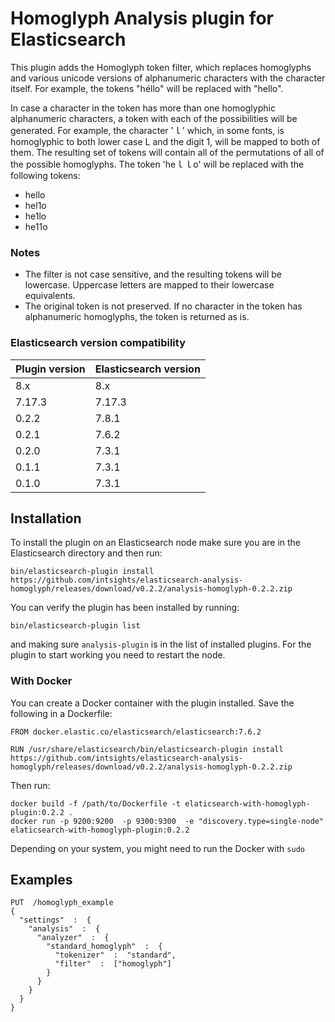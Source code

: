 # Homoglyph Analysis plugin for Elasticsearch

This plugin adds the Homoglyph token filter, which replaces homoglyphs and various unicode versions of alphanumeric characters with the character itself.
For example, the tokens "héllo" will be replaced with "hello".

In case a character in the token has more than one homoglyphic alphanumeric characters, a token with each of the possibilities will be generated.
For example, the character 'ｌ' which, in some fonts, is homoglyphic to both lower case L and the digit 1, will be mapped to both of them.
The resulting set of tokens will contain all of the permutations of all of the possible homoglyphs.
The token 'heｌｌo' will be replaced with the following tokens:
* hello
* hel1o
* he1lo
* he11o

### Notes
* The filter is not case sensitive, and the resulting tokens will be lowercase. Uppercase letters are mapped to their lowercase equivalents.
* The original token is not preserved. If no character in the token has alphanumeric homoglyphs, the token is returned as is.

### Elasticsearch version compatibility
| Plugin version   | Elasticsearch version |
|------------------|-----------------------|
| 8.x              | 8.x                   |
| 7.17.3           | 7.17.3                |
| 0.2.2            | 7.8.1                 |
| 0.2.1            | 7.6.2                 |
| 0.2.0            | 7.3.1                 |
| 0.1.1            | 7.3.1                 |
| 0.1.0            | 7.3.1                 |

## Installation
To install the plugin on an Elasticsearch node make sure you are in the Elasticsearch directory and then run:
```
bin/elasticsearch-plugin install https://github.com/intsights/elasticsearch-analysis-homoglyph/releases/download/v0.2.2/analysis-homoglyph-0.2.2.zip
```

You can verify the plugin has been installed by running:
```
bin/elasticsearch-plugin list
```
and making sure `analysis-plugin` is in the list of installed plugins.
For the plugin to start working you need to restart the node.

### With Docker
You can create a Docker container with the plugin installed. 
Save the following in a Dockerfile:
```
FROM docker.elastic.co/elasticsearch/elasticsearch:7.6.2

RUN /usr/share/elasticsearch/bin/elasticsearch-plugin install https://github.com/intsights/elasticsearch-analysis-homoglyph/releases/download/v0.2.2/analysis-homoglyph-0.2.2.zip
```
Then run:
```
docker build -f /path/to/Dockerfile -t elaticsearch-with-homoglyph-plugin:0.2.2 .
docker run -p 9200:9200  -p 9300:9300  -e "discovery.type=single-node" elaticsearch-with-homoglyph-plugin:0.2.2
```
Depending on your system, you might need to run the Docker with `sudo`

## Examples
```
PUT  /homoglyph_example
{
  "settings"  :  {
    "analysis"  :  {
      "analyzer"  :  {
        "standard_homoglyph"  :  {
          "tokenizer"  :  "standard",
          "filter"  :  ["homoglyph"]
        }
      }
    }
  }
}
```

